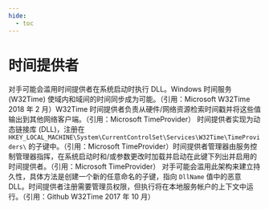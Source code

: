 ```yaml
---
hide:
  - toc
---
```


# 时间提供者

对手可能会滥用时间提供者在系统启动时执行 DLL。Windows 时间服务 (W32Time) 使域内和域间的时间同步成为可能。（引用：Microsoft W32Time 2018 年 2 月）W32Time 时间提供者负责从硬件/网络资源检索时间戳并将这些值输出到其他网络客户端。（引用：Microsoft TimeProvider）  时间提供者实现为动态链接库 (DLL)，注册在 `HKEY_LOCAL_MACHINE\System\CurrentControlSet\Services\W32Time\TimeProviders\` 的子键中。（引用：Microsoft TimeProvider）时间提供者管理器由服务控制管理器指挥，在系统启动时和/或参数更改时加载并启动在此键下列出并启用的时间提供者。（引用：Microsoft TimeProvider）  对手可能会滥用此架构来建立持久性，具体方法是创建一个新的任意命名的子键，指向 `DllName` 值中的恶意 DLL。时间提供者注册需要管理员权限，但执行将在本地服务帐户的上下文中运行。（引用：Github W32Time 2017 年 10 月）
